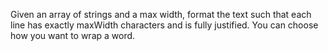 Given an array of strings and a max width, format the text such that each line has exactly maxWidth characters and is fully justified. You can choose how you want to wrap a word.